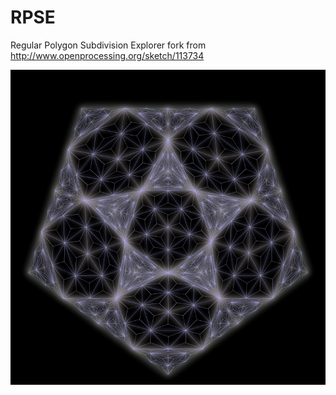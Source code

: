 # RPSE
Regular Polygon Subdivision Explorer fork from http://www.openprocessing.org/sketch/113734

![render.png](https://raw.githubusercontent.com/danielgm/RPSE/master/render.png)
